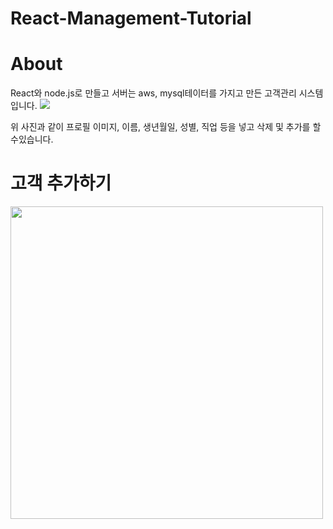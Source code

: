 # React-Management-Tutorial

# About
React와 node.js로 만들고 서버는 aws, mysql테이터를 가지고 만든 고객관리 시스템 입니다.
<img src="https://user-images.githubusercontent.com/60978437/93300197-51f02500-f831-11ea-895e-d8d01e6f9a19.png"/>

위 사진과 같이 프로필 이미지, 이름, 생년월일, 성별, 직업 등을 넣고 삭제 및 추가를 할수있습니다.

# 고객 추가하기
<img width= "500" src="https://user-images.githubusercontent.com/60978437/93632831-f4bec400-fa28-11ea-9495-3eda877abd0a.gif">

